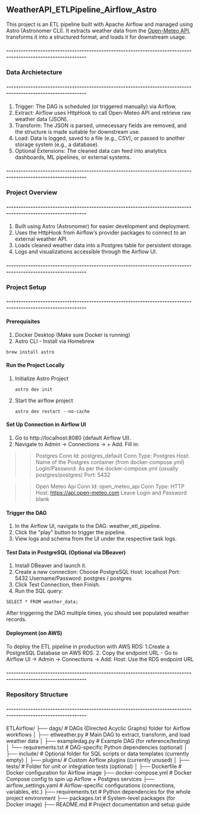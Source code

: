 ## WeatherAPI_ETLPipeline_Airflow_Astro
This project is an ETL pipeline built with Apache Airflow and managed using Astro (Astronomer CLI). It extracts weather data from the [Open-Meteo API](https://api.open-meteo.com/v1/forecast?latitude=51.5074&longitude=-0.1278&current_weather=true), transforms it into a structured format, and loads it for downstream usage.

#### -------------------------------------------------------------------------------------------------------------
### Data Archietecture 
#### -------------------------------------------------------------------------------------------------------------

1. Trigger: The DAG is scheduled (or triggered manually) via Airflow.
2. Extract: Airflow uses HttpHook to call Open-Meteo API and retrieve raw weather data (JSON).
3. Transform: The JSON is parsed, unnecessary fields are removed, and the structure is made suitable for downstream use.
4. Load: Data is logged, saved to a file (e.g., CSV), or passed to another storage system (e.g., a database).
5. Optional Extensions: The cleaned data can feed into analytics dashboards, ML pipelines, or external systems.

#### -------------------------------------------------------------------------------------------------------------
### Project Overview
#### -------------------------------------------------------------------------------------------------------------

1. Built using Astro (Astronomer) for easier development and deployment.
2. Uses the HttpHook from Airflow’s provider packages to connect to an external weather API.
3. Loads cleaned weather data into a Postgres table for persistent storage.
4. Logs and visualizations accessible through the Airflow UI.

#### -------------------------------------------------------------------------------------------------------------
### Project Setup
#### -------------------------------------------------------------------------------------------------------------

#### Prerequisites
1. Docker Desktop (Make sure Docker is running)
2. Astro CLI - Install via Homebrew
```
brew install astro
```
#### Run the Project Locally
1. Initialize Astro Project
   ```
   astro dev init
   ```
2. Start the airflow project
   ```
   astro dev restart --no-cache
   ```
#### Set Up Connection in Airflow UI

1. Go to http://localhost:8080 (default Airflow UI).
2. Navigate to Admin → Connections → + Add.
Fill in:

  >> Postgres 
  Conn Id: postgres_default
  Conn Type: Postgres
  Host: Name of the Postgres container (from docker-compose.yml)
  Login/Password: As per the docker-compose.yml (usually postgres/postgres)
  Port: 5432

  >> Open Meteo Api
  Conn Id: open_meteo_api
  Conn Type: HTTP  
  Host: https://api.open-meteo.com
  Leave Login and Password blank

#### Trigger the DAG

1. In the Airflow UI, navigate to the DAG: weather_etl_pipeline.
2. Click the "play" button to trigger the pipeline.
3. View logs and schema from the UI under the respective task logs.

#### Test Data in PostgreSQL (Optional via DBeaver)
1. Install DBeaver and launch it.
2. Create a new connection:
    Choose PostgreSQL
    Host: localhost
    Port: 5432
    Username/Password: postgres / postgres
3. Click Test Connection, then Finish.
4. Run the SQL query:
```
SELECT * FROM weather_data;
```
After triggering the DAG multiple times, you should see populated weather records.

#### Deployment (on AWS)
To deploy the ETL pipeline in production with AWS RDS:
1.Create a PostgreSQL Database on AWS RDS.
2. Copy the endpoint URL - 
  Go to Airflow UI → Admin → Connections → Add. 
    Host: Use the RDS endpoint URL

#### -------------------------------------------------------------------------------------------------------------
### Repository Structure
#### -------------------------------------------------------------------------------------------------------------

ETLAirflow/
├── dags/                      # DAGs (Directed Acyclic Graphs) folder for Airflow workflows
│   ├── etlweather.py          # Main DAG to extract, transform, and load weather data
│   ├── exampledag.py          # Example DAG (for reference/testing)
│   └── requirements.txt       # DAG-specific Python dependencies (optional)
│
├── include/                   # Optional folder for SQL scripts or data templates (currently empty)
│
├── plugins/                   # Custom Airflow plugins (currently unused)
│
├── tests/                     # Folder for unit or integration tests (optional)
│
├── Dockerfile                 # Docker configuration for Airflow image
├── docker-compose.yml         # Docker Compose config to spin up Airflow + Postgres services
├── airflow_settings.yaml      # Airflow-specific configurations (connections, variables, etc.)
├── requirements.txt           # Python dependencies for the whole project environment
├── packages.txt               # System-level packages (for Docker image)
├── README.md                  # Project documentation and setup guide





